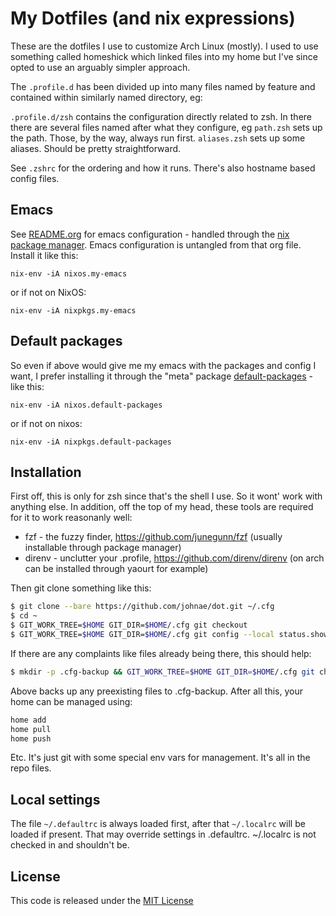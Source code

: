 # My Dotfiles (and nix expressions)

These are the dotfiles I use to customize Arch Linux (mostly). I used to use something called homeshick which linked files into my home but I've since opted to use an arguably simpler approach.

The ```.profile.d``` has been divided up into many files named by feature and contained within similarly named directory, eg:

```.profile.d/zsh``` contains the configuration directly related to zsh. In there there are several files named after what they configure,
eg ```path.zsh``` sets up the path. Those, by the way, always run first. ```aliases.zsh``` sets up some aliases. Should be pretty straightforward.

See ```.zshrc``` for the ordering and how it runs. There's also hostname based config files.

## Emacs

See [README.org](.config/nixpkgs/packages/my-emacs/README.org) for emacs configuration - handled through the [nix package manager](https:nixos.org). Emacs configuration is untangled from that org file. Install it like this:

`nix-env -iA nixos.my-emacs`

or if not on NixOS:

`nix-env -iA nixpkgs.my-emacs`


## Default packages

So even if above would give me my emacs with the packages and config I want, I prefer installing it through the "meta" package [default-packages](.config/nixpkgs/overlays/default-packages.nix) - like this:

`nix-env -iA nixos.default-packages`

or if not on nixos:

`nix-env -iA nixpkgs.default-packages`


## Installation

First off, this is only for zsh since that's the shell I use. So it wont' work with anything else. In addition, off the top of my head, these tools are required for it to work reasonanly well:

- fzf - the fuzzy finder, https://github.com/junegunn/fzf (usually installable through package manager)
- direnv - unclutter your .profile, https://github.com/direnv/direnv (on arch can be installed through yaourt for example)

Then git clone something like this:

```sh
$ git clone --bare https://github.com/johnae/dot.git ~/.cfg
$ cd ~
$ GIT_WORK_TREE=$HOME GIT_DIR=$HOME/.cfg git checkout
$ GIT_WORK_TREE=$HOME GIT_DIR=$HOME/.cfg git config --local status.showUntrackedFiles no
```

If there are any complaints like files already being there, this should help:

```sh
$ mkdir -p .cfg-backup && GIT_WORK_TREE=$HOME GIT_DIR=$HOME/.cfg git checkout 2>&1 | egrep "\s+\." | awk '{print $1}' | xargs -I{} mv {} .cfg-backup/{}
```

Above backs up any preexisting files to .cfg-backup. After all this, your home can be managed using:

```sh
home add
home pull
home push
```

Etc. It's just git with some special env vars for management. It's all in the repo files.


## Local settings

The file ```~/.defaultrc``` is always loaded first, after that ```~/.localrc``` will be loaded if present. That may
override settings in .defaultrc. ~/.localrc is not checked in and shouldn't be.


## License

This code is released under the [MIT License](http://opensource.org/licenses/MIT)
